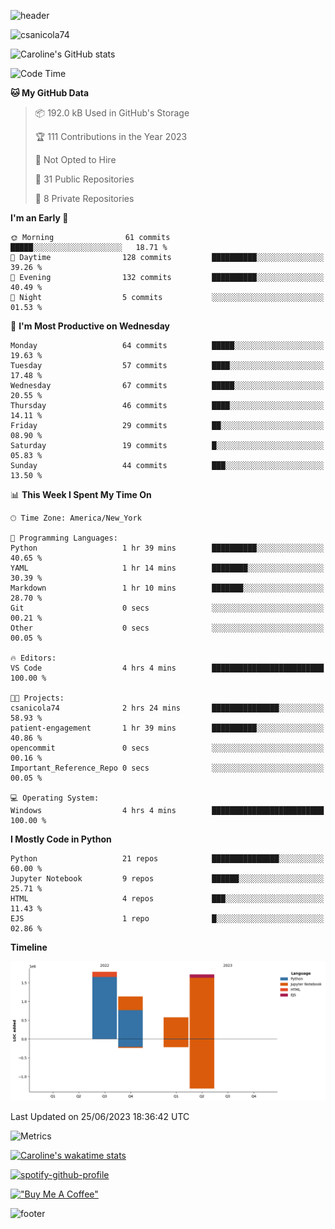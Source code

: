 ![header](https://capsule-render.vercel.app/api?type=waving&color=0:373B44,100:4286f4&height=300&section=header&text=Caroline%20Sanicola&fontColor=F9F6EE&animation=fadeIn&fontSize=90)

<p align="left"> <img src="https://komarev.com/ghpvc/?username=csanicola74&label=Profile%20views&color=0e75b6&style=flat" alt="csanicola74" /> </p>

![Caroline's GitHub stats](https://github-readme-stats.vercel.app/api?username=csanicola74&show_icons=true&theme=city_lights)

<!--START_SECTION:waka-->
![Code Time](http://img.shields.io/badge/Code%20Time-66%20hrs%203%20mins-blue)

**🐱 My GitHub Data** 

> 📦 192.0 kB Used in GitHub's Storage 
 > 
> 🏆 111 Contributions in the Year 2023
 > 
> 🚫 Not Opted to Hire
 > 
> 📜 31 Public Repositories 
 > 
> 🔑 8 Private Repositories 
 > 
**I'm an Early 🐤** 

```text
🌞 Morning                61 commits          █████░░░░░░░░░░░░░░░░░░░░   18.71 % 
🌆 Daytime                128 commits         ██████████░░░░░░░░░░░░░░░   39.26 % 
🌃 Evening                132 commits         ██████████░░░░░░░░░░░░░░░   40.49 % 
🌙 Night                  5 commits           ░░░░░░░░░░░░░░░░░░░░░░░░░   01.53 % 
```
📅 **I'm Most Productive on Wednesday** 

```text
Monday                   64 commits          █████░░░░░░░░░░░░░░░░░░░░   19.63 % 
Tuesday                  57 commits          ████░░░░░░░░░░░░░░░░░░░░░   17.48 % 
Wednesday                67 commits          █████░░░░░░░░░░░░░░░░░░░░   20.55 % 
Thursday                 46 commits          ████░░░░░░░░░░░░░░░░░░░░░   14.11 % 
Friday                   29 commits          ██░░░░░░░░░░░░░░░░░░░░░░░   08.90 % 
Saturday                 19 commits          █░░░░░░░░░░░░░░░░░░░░░░░░   05.83 % 
Sunday                   44 commits          ███░░░░░░░░░░░░░░░░░░░░░░   13.50 % 
```


📊 **This Week I Spent My Time On** 

```text
🕑︎ Time Zone: America/New_York

💬 Programming Languages: 
Python                   1 hr 39 mins        ██████████░░░░░░░░░░░░░░░   40.65 % 
YAML                     1 hr 14 mins        ████████░░░░░░░░░░░░░░░░░   30.39 % 
Markdown                 1 hr 10 mins        ███████░░░░░░░░░░░░░░░░░░   28.70 % 
Git                      0 secs              ░░░░░░░░░░░░░░░░░░░░░░░░░   00.21 % 
Other                    0 secs              ░░░░░░░░░░░░░░░░░░░░░░░░░   00.05 % 

🔥 Editors: 
VS Code                  4 hrs 4 mins        █████████████████████████   100.00 % 

🐱‍💻 Projects: 
csanicola74              2 hrs 24 mins       ███████████████░░░░░░░░░░   58.93 % 
patient-engagement       1 hr 39 mins        ██████████░░░░░░░░░░░░░░░   40.86 % 
opencommit               0 secs              ░░░░░░░░░░░░░░░░░░░░░░░░░   00.16 % 
Important_Reference_Repo 0 secs              ░░░░░░░░░░░░░░░░░░░░░░░░░   00.05 % 

💻 Operating System: 
Windows                  4 hrs 4 mins        █████████████████████████   100.00 % 
```

**I Mostly Code in Python** 

```text
Python                   21 repos            ███████████████░░░░░░░░░░   60.00 % 
Jupyter Notebook         9 repos             ██████░░░░░░░░░░░░░░░░░░░   25.71 % 
HTML                     4 repos             ███░░░░░░░░░░░░░░░░░░░░░░   11.43 % 
EJS                      1 repo              █░░░░░░░░░░░░░░░░░░░░░░░░   02.86 % 
```



**Timeline**

![Lines of Code chart](https://raw.githubusercontent.com/csanicola74/csanicola74/main/assets/bar_graph.png)


 Last Updated on 25/06/2023 18:36:42 UTC
<!--END_SECTION:waka-->

![Metrics](https://metrics.lecoq.io/csanicola74?template=classic&isocalendar=1&languages=1&lines=1&stars=1&habits=1&achievements=1&activity=1&gists=1&base=header%2C%20activity%2C%20community%2C%20repositories%2C%20metadata&base.indepth=false&base.hireable=false&base.skip=false&isocalendar=false&isocalendar.duration=full-year&languages=false&languages.limit=8&languages.threshold=0%25&languages.other=false&languages.colors=github&languages.sections=most-used&languages.indepth=false&languages.analysis.timeout=15&languages.analysis.timeout.repositories=7.5&languages.categories=markup%2C%20programming&languages.recent.categories=markup%2C%20programming&languages.recent.load=300&languages.recent.days=14&lines=false&lines.sections=base&lines.repositories.limit=4&lines.history.limit=1&stars=false&stars.limit=4&habits=false&habits.from=200&habits.days=14&habits.facts=true&habits.charts=false&habits.charts.type=classic&habits.trim=false&habits.languages.limit=8&habits.languages.threshold=0%25&achievements=false&achievements.threshold=C&achievements.secrets=true&achievements.display=compact&achievements.limit=0&activity=false&activity.limit=5&activity.load=300&activity.days=14&activity.visibility=all&activity.timestamps=false&activity.filter=all&gists=false&config.timezone=America%2FNew_York)

[![Caroline's wakatime stats](https://github-readme-stats.vercel.app/api/wakatime?username=csanicola)](https://github.com/anuraghazra/github-readme-stats)

[![spotify-github-profile](https://spotify-github-profile.vercel.app/api/view?uid=csanicola1&cover_image=true&theme=default&show_offline=false&background_color=333333&interchange=false&bar_color=53b14f&bar_color_cover=true)](https://spotify-github-profile.vercel.app/api/view?uid=csanicola1&redirect=true)

[!["Buy Me A Coffee"](https://www.buymeacoffee.com/assets/img/custom_images/orange_img.png)](https://www.buymeacoffee.com/csanicola)

![footer](https://capsule-render.vercel.app/api?section=footer&type=waving&color=0:373B44,100:4286f4)
